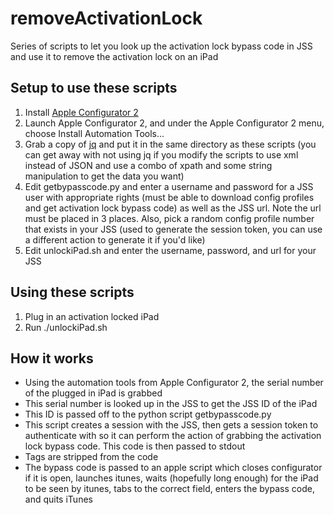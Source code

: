 # removeActivationLock
Series of scripts to let you look up the activation lock bypass code in JSS and use it to remove the activation lock on an iPad

## Setup to use these scripts

1. Install [Apple Configurator 2](https://itunes.apple.com/us/app/apple-configurator-2/id1037126344?mt=12)
2. Launch Apple Configurator 2, and under the Apple Configurator 2 menu, choose Install Automation Tools...
3. Grab a copy of [jq](https://stedolan.github.io/jq/) and put it in the same directory as these scripts (you can get away with not using jq if you modify the scripts to use xml instead of JSON and use a combo of xpath and some string manipulation to get the data you want)
4. Edit getbypasscode.py and enter a username and password for a JSS user with appropriate rights (must be able to download config profiles and get activation lock bypass code) as well as the JSS url. Note the url must be placed in 3 places. Also, pick a random config profile number that exists in your JSS (used to generate the session token, you can use a different action to generate it if you'd like)
5. Edit unlockiPad.sh and enter the username, password, and url for your JSS

## Using these scripts
1. Plug in an activation locked iPad
2. Run ./unlockiPad.sh

## How it works
- Using the automation tools from Apple Configurator 2, the serial number of the plugged in iPad is grabbed
- This serial number is looked up in the JSS to get the JSS ID of the iPad
- This ID is passed off to the python script getbypasscode.py
- This script creates a session with the JSS, then gets a session token to authenticate with so it can perform the action of grabbing the activation lock bypass code. This code is then passed to stdout
- Tags are stripped from the code
- The bypass code is passed to an apple script which closes configurator if it is open, launches itunes, waits (hopefully long enough) for the iPad to be seen by itunes, tabs to the correct field, enters the bypass code, and quits iTunes
